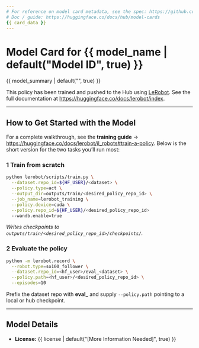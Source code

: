 ```yaml
---
# For reference on model card metadata, see the spec: https://github.com/huggingface/hub-docs/blob/main/modelcard.md?plain=1
# Doc / guide: https://huggingface.co/docs/hub/model-cards
{{ card_data }}
---
```


# Model Card for {{ model_name | default("Model ID", true) }}

<!-- Provide a quick summary of what the model is/does. -->

{{ model_summary | default("", true) }}

This policy has been trained and pushed to the Hub using [LeRobot](https://github.com/huggingface/lerobot).
See the full documentation at <https://huggingface.co/docs/lerobot/index>.

---

## How to Get Started with the Model

For a complete walkthrough, see the **training guide** → <https://huggingface.co/docs/lerobot/il_robots#train-a-policy>.
Below is the short version for the two tasks you’ll run most:

### 1 Train from scratch

```bash
python lerobot/scripts/train.py \
  --dataset.repo_id=${HF_USER}/<dataset> \
  --policy.type=act \
  --output_dir=outputs/train/<desired_policy_repo_id> \
  --job_name=lerobot_training \
  --policy.device=cuda \
  --policy.repo_id=${HF_USER}/<desired_policy_repo_id>
  --wandb.enable=true
```

*Writes checkpoints to `outputs/train/<desired_policy_repo_id>/checkpoints/`.*

### 2 Evaluate the policy

```bash
python -m lerobot.record \
  --robot.type=so100_follower \
  --dataset.repo_id=<hf_user>/eval_<dataset> \
  --policy.path=<hf_user>/<desired_policy_repo_id> \
  --episodes=10
```

Prefix the dataset repo with **eval\_** and supply `--policy.path` pointing to a local or hub checkpoint.

---

## Model Details

* **License:** {{ license | default("\[More Information Needed]", true) }}
